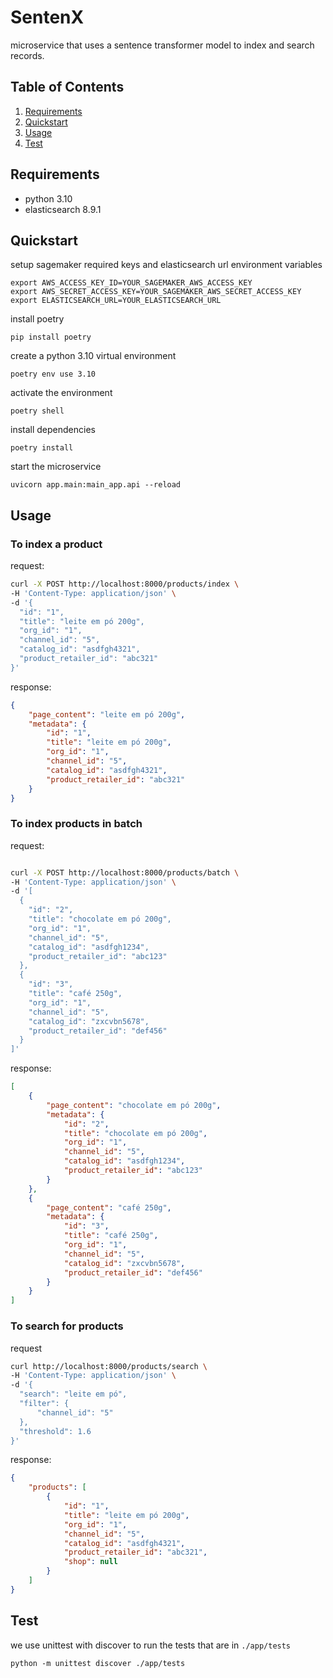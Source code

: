 # SentenX

microservice that uses a sentence transformer model to index and search records.

## Table of Contents

1. [Requirements](#requirements)
2. [Quickstart](#quickstart)
3. [Usage](#usage)
4. [Test](#test)

## Requirements

* python 3.10
* elasticsearch 8.9.1

## Quickstart

setup sagemaker required keys and elasticsearch url environment variables
```
export AWS_ACCESS_KEY_ID=YOUR_SAGEMAKER_AWS_ACCESS_KEY
export AWS_SECRET_ACCESS_KEY=YOUR_SAGEMAKER_AWS_SECRET_ACCESS_KEY
export ELASTICSEARCH_URL=YOUR_ELASTICSEARCH_URL
```

install poetry
```
pip install poetry
```

create a python 3.10 virtual environment
```
poetry env use 3.10
```

activate the environment
```
poetry shell
```

install dependencies
```
poetry install
```

start the microservice
```
uvicorn app.main:main_app.api --reload
```

## Usage

### To index a product

request:
```bash
curl -X POST http://localhost:8000/products/index \
-H 'Content-Type: application/json' \
-d '{
  "id": "1",
  "title": "leite em pó 200g",
  "org_id": "1",
  "channel_id": "5",
  "catalog_id": "asdfgh4321",
  "product_retailer_id": "abc321"
}'
```
response:
```json
{
    "page_content": "leite em pó 200g",
    "metadata": {
        "id": "1",
        "title": "leite em pó 200g",
        "org_id": "1",
        "channel_id": "5",
        "catalog_id": "asdfgh4321",
        "product_retailer_id": "abc321"
    }
}
```

### To index products in batch

request:
```bash

curl -X POST http://localhost:8000/products/batch \
-H 'Content-Type: application/json' \
-d '[
  {
    "id": "2",
    "title": "chocolate em pó 200g",
    "org_id": "1",
    "channel_id": "5",
    "catalog_id": "asdfgh1234",
    "product_retailer_id": "abc123"
  },
  {
    "id": "3",
    "title": "café 250g",
    "org_id": "1",
    "channel_id": "5",
    "catalog_id": "zxcvbn5678",
    "product_retailer_id": "def456"
  }
]'
```

response:
```json
[
    {
        "page_content": "chocolate em pó 200g",
        "metadata": {
            "id": "2",
            "title": "chocolate em pó 200g",
            "org_id": "1",
            "channel_id": "5",
            "catalog_id": "asdfgh1234",
            "product_retailer_id": "abc123"
        }
    },
    {
        "page_content": "café 250g",
        "metadata": {
            "id": "3",
            "title": "café 250g",
            "org_id": "1",
            "channel_id": "5",
            "catalog_id": "zxcvbn5678",
            "product_retailer_id": "def456"
        }
    }
]
```

### To search for products

request
```bash
curl http://localhost:8000/products/search \
-H 'Content-Type: application/json' \
-d '{
  "search": "leite em pó",
  "filter": {
      "channel_id": "5"
  },
  "threshold": 1.6
}'
```
response:
```json
{
    "products": [
        {
            "id": "1",
            "title": "leite em pó 200g",
            "org_id": "1",
            "channel_id": "5",
            "catalog_id": "asdfgh4321",
            "product_retailer_id": "abc321",
            "shop": null
        }
    ]
}
```

## Test

we use unittest with discover to run the tests that are in `./app/tests`
```
python -m unittest discover ./app/tests
```
